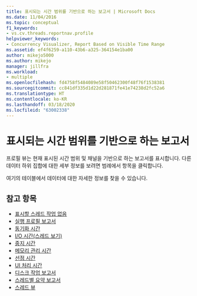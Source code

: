 ```yaml
---
title: 표시되는 시간 범위를 기반으로 하는 보고서 | Microsoft Docs
ms.date: 11/04/2016
ms.topic: conceptual
f1_keywords:
- vs.cv.threads.reportnav.profile
helpviewer_keywords:
- Concurrency Visualizer, Report Based on Visible Time Range
ms.assetid: ef4f6259-a110-43b6-a325-364154e1ba00
author: mikejo5000
ms.author: mikejo
manager: jillfra
ms.workload:
- multiple
ms.openlocfilehash: fd4758f5484089e58f50462300f48f76f1538381
ms.sourcegitcommit: cc841df335d1d22d281871fe41e74238d2fc52a6
ms.translationtype: HT
ms.contentlocale: ko-KR
ms.lasthandoff: 03/18/2020
ms.locfileid: "63002338"
---
```

# <a name="report-based-on-visible-time-range"></a>표시되는 시간 범위를 기반으로 하는 보고서
프로필 뷰는 현재 표시된 시간 범위 및 채널을 기반으로 하는 보고서를 표시합니다. 다른 데이터 하위 집합에 대한 세부 정보를 보려면 범례에서 항목을 클릭합니다.

 여기의 테이블에서 데이터에 대한 자세한 정보를 찾을 수 있습니다.

## <a name="see-also"></a>참고 항목
- [표시할 스레드 작업 없음](../profiling/no-thread-activity-to-show-threads-view.md)
- [실행 프로필 보고서](../profiling/execution-profile-report.md)
- [동기화 시간](../profiling/synchronization-time.md)
- [I/O 시간(스레드 보기)](../profiling/i-o-time-threads-view.md)
- [중지 시간](../profiling/sleep-time.md)
- [메모리 관리 시간](../profiling/memory-management-time.md)
- [선점 시간](../profiling/preemption-time.md)
- [UI 처리 시간](../profiling/ui-processing-time.md)
- [디스크 작업 보고서](../profiling/disk-operations-report-threads-view.md)
- [스레드별 요약 보고서](../profiling/per-thread-summary-report.md)
- [스레드 뷰](../profiling/threads-view-parallel-performance.md)